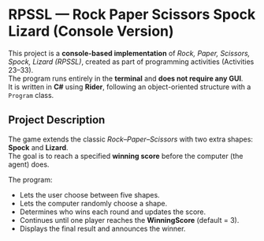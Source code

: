 # RPSSL — Rock Paper Scissors Spock Lizard (Console Version)

This project is a **console-based implementation** of *Rock, Paper, Scissors, Spock, Lizard (RPSSL)*, created as part of programming activities (Activities 23–33).  
The program runs entirely in the **terminal** and **does not require any GUI**.  
It is written in **C#** using **Rider**, following an object-oriented structure with a `Program` class.

## Project Description

The game extends the classic *Rock–Paper–Scissors* with two extra shapes: **Spock** and **Lizard**.  
The goal is to reach a specified **winning score** before the computer (the agent) does.

The program:
- Lets the user choose between five shapes.  
- Lets the computer randomly choose a shape.  
- Determines who wins each round and updates the score.  
- Continues until one player reaches the **WinningScore** (default = 3).  
- Displays the final result and announces the winner.  



